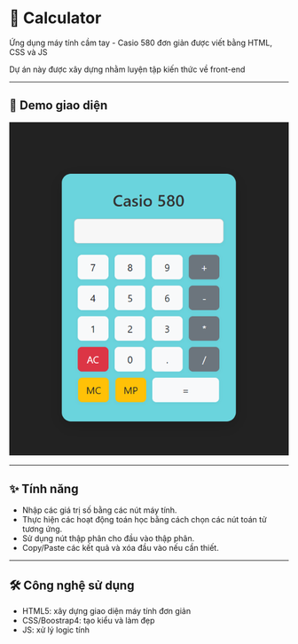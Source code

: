 # 🧮 Calculator
Ứng dụng máy tính cầm tay - Casio 580 đơn giản được viết bằng HTML, CSS và JS

Dự án này được xây dựng nhằm luyện tập kiến thức về front-end

---
## 🚀 Demo giao diện
![Calculator Screenshot](imgs/casio580.png)

---
## ✨ Tính năng
- Nhập các giá trị số bằng các nút máy tính.
- Thực hiện các hoạt động toán học bằng cách chọn các nút toán tử tương ứng.
- Sử dụng nút thập phân cho đầu vào thập phân.
- Copy/Paste các kết quả và xóa đầu vào nếu cần thiết.

---
## 🛠️ Công nghệ sử dụng
- HTML5: xây dựng giao diện máy tính đơn giản
- CSS/Boostrap4: tạo kiểu và làm đẹp
- JS: xử lý logic tính 


